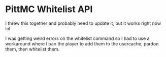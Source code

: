 # PittMC Whitelist API

I threw this together and probably need to update it, but it works right now lol

I was getting weird errors on the whitelist command so I had to use a workaround where I ban the player to add them to the usercache, pardon them, then whitelist them.
